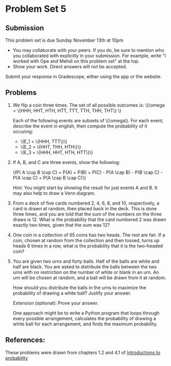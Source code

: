 # Problem Set 5

## Submission

This problem set is due Sunday November 13th at 10pm

- You may collaborate with your peers. If you do, be sure to mention who you 
  collaborated with explicitly in your submission. For example, write "I worked
  with Ope and Mehdi on this problem set" at the top.
- Show your work. Direct answers will not be accepted.

Submit your response in Gradescope, either using the app or the website.

## Problems


1. We flip a coin three times. The set of all possible outcomes is:
\\(\omega = \\{HHH, HHT, HTH, HTT, TTT, TTH, THH, THT\\} \\)

    Each of the following events are subsets of \\(\omega\\). For each event, 
    describe the event in english, then compute the probability of it occuring:

    - \\(E_1 = \\{HHH, TTT\\}\\)
    - \\(E_2 = \\{HHT, THH, HTH\\}\\)
    - \\(E_3 = \\{HHH, HHT, HTH, HTT\\}\\)

2. If A, B, and C are three events, show the following: 

    \\(P( A \cup B \cup C) = P(A) + P(B) + P(C) - P(A \cap B) - P(B \cap C) - P(A \cap C) + P(A \cap B \cap C)\\)

   Hint: You might start by showing the result for just events A and B. It may 
   also help to draw a Venn diagram. 

3. From a deck of five cards numbered 2, 4, 6, 8, and 10, respectively, a card is drawn at random, then placed back in the deck. This is done three times, and you are told that the sum of the numbers on the three draws is 12. What is the probability that the card numbered 2 was drawn exactly two times, given that the sum was 12?

4. One coin in a collection of 65 coins has two heads. The rest are fair. If a coin, chosen at random from the collection and then tossed, turns up heads 6 times in a row, what is the probability that it is the two-headed coin? 

5. You are given two urns and forty balls. Half of the balls are white and half 
  are black. You are asked to distribute the balls between the two urns with no 
  restriction on the number of white or blank in an urn. An urn will be chosen 
  at random, and a ball will be drawn from it at random. 

    How should you distribute the balls in the urns to maximize the probability 
    of drawing a white ball? Justify your answer.

    Extension (optional): Prove your answer. 

    One approach might be to write a Python program that loops through every 
    possible arrangement, calculates the probability of drawing a white ball 
    for each arrangement, and finds the maximum probability.

## References: 

These problems were drawn from chapters 1.2 and 4.1 of [Introductions to probability](https://open.umn.edu/opentextbooks/textbooks/21)
